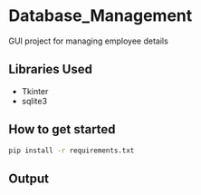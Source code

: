 # Database_Management

GUI project for managing employee details

## Libraries Used

<ul>
    <li>Tkinter</li>
    <li>sqlite3</li>
</ul>


## How to get started
```bash
pip install -r requirements.txt
```

## Output

